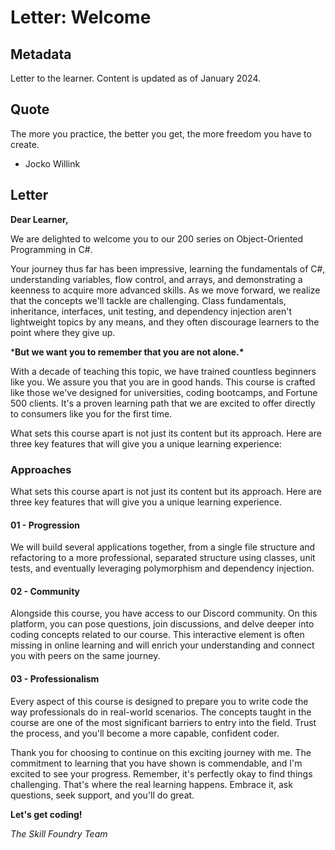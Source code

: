 # Letter: Welcome

## Metadata

Letter to the learner. Content is updated as of January 2024.

## Quote

The more you practice, the better you get, the more freedom you have to create. 

- Jocko Willink

## Letter

**Dear Learner,**

We are delighted to welcome you to our 200 series on Object-Oriented Programming in C#.

Your journey thus far has been impressive, learning the fundamentals of C#, understanding variables, flow control, and arrays, and demonstrating a keenness to acquire more advanced skills. As we move forward, we realize that the concepts we'll tackle are challenging. Class fundamentals, inheritance, interfaces, unit testing, and dependency injection aren't lightweight topics by any means, and they often discourage learners to the point where they give up.

***But we want you to remember that you are not alone.\***

With a decade of teaching this topic, we have trained countless beginners like you. We assure you that you are in good hands. This course is crafted like those we've designed for universities, coding bootcamps, and Fortune 500 clients. It's a proven learning path that we are excited to offer directly to consumers like you for the first time.

What sets this course apart is not just its content but its approach. Here are three key features that will give you a unique learning experience:

### Approaches

What sets this course apart is not just its content but its approach. Here are three key features that will give you a unique learning experience.

<!--Start: Articulate Timeline-->

#### 01 - Progression

We will build several applications together, from a single file structure and refactoring to a more professional, separated structure using classes, unit tests, and eventually leveraging polymorphism and dependency injection. 

<!--Insert Graphic-->

#### 02 - Community

Alongside this course, you have access to our Discord community. On this platform, you can pose questions, join discussions, and delve deeper into coding concepts related to our course. This interactive element is often missing in online learning and will enrich your understanding and connect you with peers on the same journey. 

<!--Insert Graphic-->

#### 03 - Professionalism

Every aspect of this course is designed to prepare you to write code the way professionals do in real-world scenarios. The concepts taught in the course are one of the most significant barriers to entry into the field. Trust the process, and you'll become a more capable, confident coder.

<!--Insert Graphic-->

<!--End: Articulate Timeline-->

Thank you for choosing to continue on this exciting journey with me. The commitment to learning that you have shown is commendable, and I'm excited to see your progress. Remember, it's perfectly okay to find things challenging. That's where the real learning happens. Embrace it, ask questions, seek support, and you'll do great.

**Let's get coding!**

*The Skill Foundry Team*
